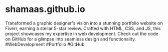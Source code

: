 # shamaas.github.io


Transformed a graphic designer's vision into a stunning portfolio website on Fiverr, earning a stellar 5-star review. Crafted with HTML, CSS, and JS, this project showcases my expertise in web development. Check out the code on GitHub for a glimpse into seamless design and functionality. #WebDevelopment #Portfolio #GitHub

